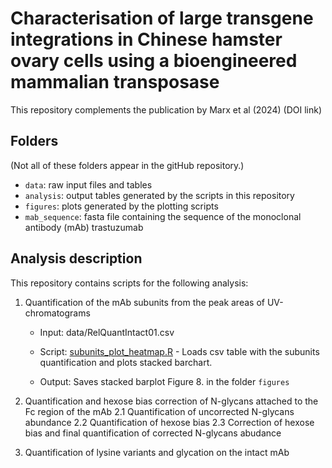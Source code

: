 # Characterisation of large transgene integrations in Chinese hamster ovary cells using a bioengineered mammalian transposase

This repository complements the publication by Marx et al (2024) (DOI link)

## Folders

(Not all of these folders appear in the gitHub repository.)

-   `data`: raw input files and tables
-   `analysis`: output tables generated by the scripts in this repository
-   `figures`: plots generated by the plotting scripts
-   `mab_sequence`: fasta file containing the sequence of the monoclonal antibody (mAb) trastuzumab

## Analysis description

This repository contains scripts for the following analysis:

1.  Quantification of the mAb subunits from the peak areas of UV-chromatograms

    -   Input: data/RelQuantIntact01.csv

    -   Script: [subunits_plot_heatmap.R](subunits_plot_heatmap.R) - Loads csv table with the subunits quantification and plots stacked barchart.

    -   Output: Saves stacked barplot Figure 8. in the folder `figures`

2.  Quantification and hexose bias correction of N-glycans attached to the Fc region of the mAb 2.1 Quantification of uncorrected N-glycans abundance 2.2 Quantification of hexose bias 2.3 Correction of hexose bias and final quantification of corrected N-glycans abudance

3.  Quantification of lysine variants and glycation on the intact mAb
